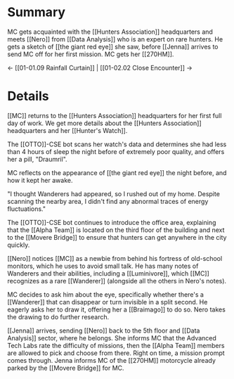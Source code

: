# Summary
MC gets acquainted with the [[Hunters Association]] headquarters and meets [[Nero]] from [[Data Analysis]] who is an expert on rare hunters. He gets a sketch of [[the giant red eye]] she saw, before [[Jenna]] arrives to send MC off for her first mission. MC gets her [[270HM]].

← [[01-01.09 Rainfall Curtain]] | [[01-02.02 Close Encounter]] →
# Details

[[MC]] returns to the [[Hunters Association]] headquarters for her first full day of work. We get more details about the [[Hunters Association]] headquarters and her [[Hunter's Watch]].

The [[OTTO]]-CSE bot scans her watch's data and determines she had less than 4 hours of sleep the night before of extremely poor quality, and offers her a pill, "Draumril".

MC reflects on the appearance of [[the giant red eye]] the night before, and how it kept her awake.

"I thought Wanderers had appeared, so I rushed out of my home. Despite scanning the nearby area, I didn't find any abnormal traces of energy fluctuations."

The [[OTTO]]-CSE bot continues to introduce the office area, explaining that the [[Alpha Team]] is located on the third floor of the building and next to the [[Movere Bridge]] to ensure that hunters can get anywhere in the city quickly.

[[Nero]] notices [[MC]] as a newbie from behind his fortress of old-school monitors, which he uses to avoid small talk. He has many notes of Wanderers and their abilities, including a [[Luminivore]], which [[MC]] recognizes as a rare [[Wanderer]] (alongside all the others in Nero's notes).

MC decides to ask him about the eye, specifically whether there's a [[Wanderer]] that can disappear or turn invisible in a split second. He eagerly asks her to draw it, offering her a [[Braimago]] to do so. Nero takes the drawing to do further research.

[[Jenna]] arrives, sending [[Nero]] back to the 5th floor and [[Data Analysis]] sector, where he belongs. She informs MC that the Advanced Tech Labs rate the difficulty of missions, then the [[Alpha Team]] members are allowed to pick and choose from there. Right on time, a mission prompt comes through. Jenna informs MC of the [[270HM]] motorcycle already parked by the [[Movere Bridge]] for MC.